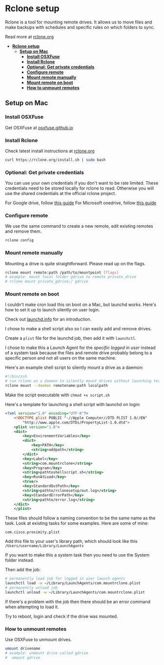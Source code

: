 # **Rclone setup**

Rclone is a tool for mounting remote drives. It allows us to move files and make backups with schedules and specific rules on which folders to sync.

Read more at [rclone.org](https://rclone.org/)

- [**Rclone setup**](#rclone-setup)
  - [**Setup on Mac**](#setup-on-mac)
    - [**Install OSXFuse**](#install-osxfuse)
    - [**Install Rclone**](#install-rclone)
    - [**Optional: Get private credentials**](#optional-get-private-credentials)
    - [**Configure remote**](#configure-remote)
    - [**Mount remote manually**](#mount-remote-manually)
    - [**Mount remote on boot**](#mount-remote-on-boot)
    - [**How to unmount remotes**](#how-to-unmount-remotes)

## **Setup on Mac**

### **Install OSXFuse**

Get OSXFuse at [osxfuse.github.io](https://osxfuse.github.io/)

### **Install Rclone**

Check latest install instructions at [rclone.org](https://rclone.org/downloads/)

```bash
curl https://rclone.org/install.sh | sudo bash
```

### **Optional: Get private credentials**

You can use your own credentials if you don't want to be rate limited. These credentials need to be stored locally for rclone to read. Otherwise you will use the shared credentials at the official rclone project.

For Google drive, follow [this guide](https://rclone.org/drive/#service-account-support)
For Microsoft onedrive, follow [this guide](https://rclone.org/onedrive/#getting-your-own-client-id-and-key)

### **Configure remote**

We use the same command to create a new remote, edit existing remotes and remove them.

```bash
rclone config
```

### **Mount remote manually**

Mounting a drive is quite straightforward. Please read up on the flags.

```bash
rclone mount remote:path /path/to/mountpoint [flags]
# example: mount local folder gdrive to remote private_drive
# rclone mount private_gdrive:/ gdrive
```
### **Mount remote on boot**

I couldn't make cron load this on boot on a Mac, but launchd works. Here's how to set it up to launch silently on user login.

Check out [launchd.info](https://launchd.info/) for an introduction.

I chose to make a shell script also so I can easily add and remove drives.

Create a `plist` file for the launchd job, then add it with `launchctl`. 

I chose to make this a Launch Agent for the *specific logged in user* instead of a system task because the files and remote drive probably belong to a specific person and not all users on the same machine. 

Here's an example shell script to silently mount a drive as a daemon:

```bash
#!/bin/zsh
# run rclone as a daemon to silently mount drives without launching terminal on login
rclone mount --daemon remotename:path localpath
```

Make the script executable with `chmod +x script.sh`

Here's a template for launching a shell script with launchd on login:

```xml
<?xml version="1.0" encoding="UTF-8"?>
	<!DOCTYPE plist PUBLIC "-//Apple Computer//DTD PLIST 1.0//EN"
		"http://www.apple.com/DTDs/PropertyList-1.0.dtd">
	<plist version="1.0">
	<dict>
		<key>EnvironmentVariables</key>
		<dict>
			<key>PATH</key>
			<string>addpath</string>
		</dict>
		<key>Label</key>
		<string>com.mountrclone</string>
		<key>Program</key>
		<string>pathtoshellscript.sh</string>
		<key>RunAtLoad</key>
		<true/>
		<key>StandardOutPath</key>
		<string>pathto/rclonesetup/out.log</string>
		<key>StandardErrorPath</key>
		<string>pathto/error.log</string>
	</dict>
	</plist>
```

These files should follow a naming convention to be the same name as the task. Look at existing tasks for some examples. Here are some of mine:

```
com.cisco.proximity.plist
```

Add this file to your user's library path, which should look like this `/Users/username/Library/LaunchAgents`

If you want to make this a system task then you need to use the System folder instead.

Then add the job:

```bash
# permanently load job for logged in user launch agents
launchctl load -w ~/Library/LaunchAgents/com.mountrclone.plist
# permanently unload job 
launchctl unload -w ~/Library/LaunchAgents/com.mountrclone.plist
```

If there's a problem with the job then there should be an error command when attempting to load it.

Try to reboot, login and check if the drive was mounted.

### **How to unmount remotes**

Use OSXFuse to unmount drives. 

```bash
umount drivename
# example: unmount drive called gdrive
#  umount gdrive
```

